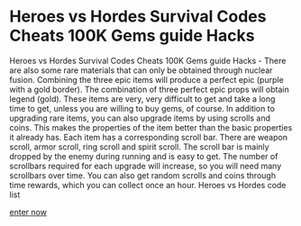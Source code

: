 # Heroes vs Hordes Survival Codes Cheats 100K Gems guide Hacks

Heroes vs Hordes Survival Codes Cheats 100K Gems guide Hacks - There are also some rare materials that can only be obtained through nuclear fusion. Combining the three epic items will produce a perfect epic (purple with a gold border). The combination of three perfect epic props will obtain legend (gold). These items are very, very difficult to get and take a long time to get, unless you are willing to buy gems, of course. In addition to upgrading rare items, you can also upgrade items by using scrolls and coins. This makes the properties of the item better than the basic properties it already has. Each item has a corresponding scroll bar. There are weapon scroll, armor scroll, ring scroll and spirit scroll. The scroll bar is mainly dropped by the enemy during running and is easy to get. The number of scrollbars required for each upgrade will increase, so you will need many scrollbars over time. You can also get random scrolls and coins through time rewards, which you can collect once an hour. Heroes vs Hordes code list

[enter now](https://growhunt.top/heroes-vs-hordes/)
